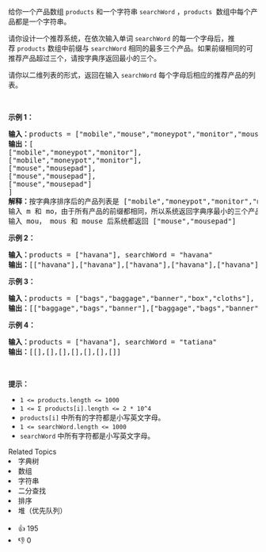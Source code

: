 <p>给你一个产品数组&nbsp;<code>products</code>&nbsp;和一个字符串&nbsp;<code>searchWord</code>&nbsp;，<code>products</code>&nbsp; 数组中每个产品都是一个字符串。</p>

<p>请你设计一个推荐系统，在依次输入单词&nbsp;<code>searchWord</code> 的每一个字母后，推荐&nbsp;<code>products</code> 数组中前缀与&nbsp;<code>searchWord</code> 相同的最多三个产品。如果前缀相同的可推荐产品超过三个，请按字典序返回最小的三个。</p>

<p>请你以二维列表的形式，返回在输入&nbsp;<code>searchWord</code>&nbsp;每个字母后相应的推荐产品的列表。</p>

<p>&nbsp;</p>

<p><strong>示例 1：</strong></p>

<pre><strong>输入：</strong>products = ["mobile","mouse","moneypot","monitor","mousepad"], searchWord = "mouse"
<strong>输出：</strong>[
["mobile","moneypot","monitor"],
["mobile","moneypot","monitor"],
["mouse","mousepad"],
["mouse","mousepad"],
["mouse","mousepad"]
]
<strong>解释：</strong>按字典序排序后的产品列表是 ["mobile","moneypot","monitor","mouse","mousepad"]
输入 m 和 mo，由于所有产品的前缀都相同，所以系统返回字典序最小的三个产品 ["mobile","moneypot","monitor"]
输入 mou， mous 和 mouse 后系统都返回 ["mouse","mousepad"]
</pre>

<p><strong>示例 2：</strong></p>

<pre><strong>输入：</strong>products = ["havana"], searchWord = "havana"
<strong>输出：</strong>[["havana"],["havana"],["havana"],["havana"],["havana"],["havana"]]
</pre>

<p><strong>示例 3：</strong></p>

<pre><strong>输入：</strong>products = ["bags","baggage","banner","box","cloths"], searchWord = "bags"
<strong>输出：</strong>[["baggage","bags","banner"],["baggage","bags","banner"],["baggage","bags"],["bags"]]
</pre>

<p><strong>示例 4：</strong></p>

<pre><strong>输入：</strong>products = ["havana"], searchWord = "tatiana"
<strong>输出：</strong>[[],[],[],[],[],[],[]]
</pre>

<p>&nbsp;</p>

<p><strong>提示：</strong></p>

<ul> 
 <li><code>1 &lt;= products.length &lt;= 1000</code></li> 
 <li><code>1 &lt;= Σ products[i].length &lt;= 2 * 10^4</code></li> 
 <li><code>products[i]</code>&nbsp;中所有的字符都是小写英文字母。</li> 
 <li><code>1 &lt;= searchWord.length &lt;= 1000</code></li> 
 <li><code>searchWord</code>&nbsp;中所有字符都是小写英文字母。</li> 
</ul>

<div><div>Related Topics</div><div><li>字典树</li><li>数组</li><li>字符串</li><li>二分查找</li><li>排序</li><li>堆（优先队列）</li></div></div><br><div><li>👍 195</li><li>👎 0</li></div>